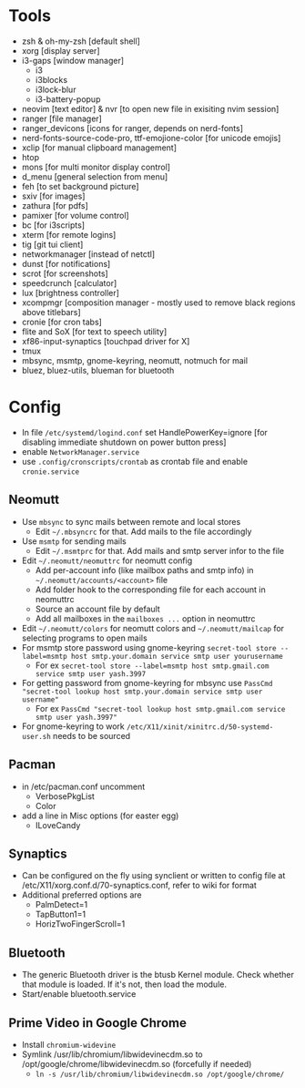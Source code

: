# Tools
* zsh & oh-my-zsh [default shell]
* xorg [display server]
* i3-gaps [window manager]
  * i3
  * i3blocks
  * i3lock-blur
  * i3-battery-popup
* neovim [text editor] & nvr [to open new file in exisiting nvim session]
* ranger [file manager]
* ranger\_devicons [icons for ranger, depends on nerd-fonts]
* nerd-fonts-source-code-pro, ttf-emojione-color [for unicode emojis]
* xclip [for manual clipboard management]
* htop
* mons [for multi monitor display control]
* d\_menu [general selection from menu]
* feh [to set background picture]
* sxiv [for images]
* zathura [for pdfs]
* pamixer [for volume control]
* bc [for i3scripts]
* xterm [for remote logins]
* tig [git tui client]
* networkmanager [instead of netctl]
* dunst [for notifications]
* scrot [for screenshots]
* speedcrunch [calculator]
* lux [brightness controller]
* xcompmgr [composition manager - mostly used to remove black regions above titlebars]
* cronie [for cron tabs]
* flite and SoX [for text to speech utility]
* xf86-input-synaptics [touchpad driver for X]
* tmux
* mbsync, msmtp, gnome-keyring, neomutt, notmuch for mail
* bluez, bluez-utils, blueman for bluetooth

# Config
* In file `/etc/systemd/logind.conf` set HandlePowerKey=ignore [for disabling immediate shutdown on power button press]
* enable `NetworkManager.service`
* use `.config/cronscripts/crontab` as crontab file and enable `cronie.service`

## Neomutt
* Use `mbsync` to sync mails between remote and local stores
  * Edit `~/.mbsyncrc` for that. Add mails to the file accordingly
* Use `msmtp` for sending mails
  * Edit `~/.msmtprc` for that. Add mails and smtp server infor to the file
* Edit `~/.neomutt/neomuttrc` for neomutt config
  * Add per-account info (like mailbox paths and smtp info) in `~/.neomutt/accounts/<account>` file
  * Add folder hook to the corresponding file for each account in neomuttrc
  * Source an account file by default
  * Add all mailboxes in the `mailboxes ...` option in neomuttrc
* Edit `~/.neomutt/colors` for neomutt colors and `~/.neomutt/mailcap` for selecting programs to open mails
* For msmtp store password using gnome-keyring `secret-tool store --label=msmtp host smtp.your.domain service smtp user yourusername`
  * For ex `secret-tool store --label=msmtp host smtp.gmail.com service smtp user yash.3997`
* For getting password from gnome-keyring for mbsync use `PassCmd "secret-tool lookup host smtp.your.domain service smtp user username"`
  * For ex `PassCmd "secret-tool lookup host smtp.gmail.com service smtp user yash.3997"`
* For gnome-keyring to work `/etc/X11/xinit/xinitrc.d/50-systemd-user.sh` needs to be sourced

## Pacman
* in /etc/pacman.conf uncomment
  * VerbosePkgList
  * Color
* add a line in Misc options (for easter egg)
  * ILoveCandy

## Synaptics
* Can be configured on the fly using synclient or written to config file at /etc/X11/xorg.conf.d/70-synaptics.conf, refer to wiki for format
* Additional preferred options are
  * PalmDetect=1
  * TapButton1=1
  * HorizTwoFingerScroll=1

## Bluetooth
* The generic Bluetooth driver is the btusb Kernel module. Check whether that module is loaded. If it's not, then load the module.
* Start/enable bluetooth.service

## Prime Video in Google Chrome
* Install `chromium-widevine`
* Symlink /usr/lib/chromium/libwidevinecdm.so to /opt/google/chrome/libwidevinecdm.so (forcefully if needed)
  * `ln -s /usr/lib/chromium/libwidevinecdm.so /opt/google/chrome/`

